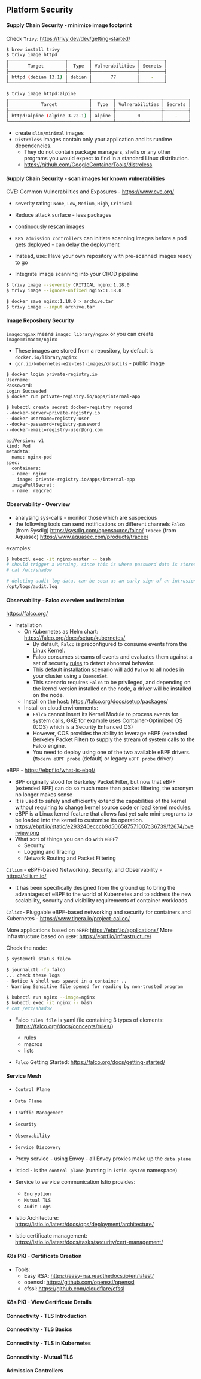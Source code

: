 ## Platform Security

#### Supply Chain Security - minimize image footprint

Check `Trivy`: https://trivy.dev/dev/getting-started/

```bash
$ brew install trivy 
$ trivy image httpd
┌─────────────────────┬────────┬─────────────────┬─────────┐
│       Target        │  Type  │ Vulnerabilities │ Secrets │
├─────────────────────┼────────┼─────────────────┼─────────┤
│ httpd (debian 13.1) │ debian │       77        │    -    │
└─────────────────────┴────────┴─────────────────┴─────────┘

$ trivy image httpd:alpine
┌──────────────────────────────┬────────┬─────────────────┬─────────┐
│            Target            │  Type  │ Vulnerabilities │ Secrets │
├──────────────────────────────┼────────┼─────────────────┼─────────┤
│ httpd:alpine (alpine 3.22.1) │ alpine │        0        │    -    │
└──────────────────────────────┴────────┴─────────────────┴─────────┘
```
- create `slim/minimal` images
- `Distroless` images contain only your application and its runtime dependencies. 
  - They do not contain package managers, shells or any other programs you would expect to find in a standard Linux distribution.
  - https://github.com/GoogleContainerTools/distroless

#### Supply Chain Security - scan images for known vulnerabilities

CVE: Common Vulnerabilities and Exposures - https://www.cve.org/
- severity rating: `None`, `Low`, `Medium`, `High`, `Critical`

- Reduce attack surface - less packages
- continuously rescan images
- `K8S admission controllers` can initiate scanning images before a pod gets deployed - can delay the deployment 
- Instead, use: Have your own repository with pre-scanned images ready to go
- Integrate image scanning into your CI/CD pipeline

```bash
$ trivy image --severity CRITICAL nginx:1.18.0
$ trivy image --ignore-unfixed nginx:1.18.0

$ docker save nginx:1.18.0 > archive.tar
$ trivy image --input archive.tar
```

#### Image Repository Security

`image:nginx` means `image: library/nginx` or you can create `image:mimacom/nginx`
- These images are stored from a repository, by default is `docker.io/library/nginx`
- `gcr.io/kubernetes-e2e-test-images/dnsutils` - public image

```bash
$ docker login private-registry.io
Username:
Passoword:
Login Succeeded
$ docker run private-registry.io/apps/internal-app
```

```bash
$ kubectl create secret docker-registry regcred
--docker-server=private-registry.io
--docker-username=registry-user
--docker-password=registry-password
--docker-email=registry-user@org.com
```

```bash
apiVersion: v1
kind: Pod
metadata:
  name: nginx-pod
spec:
  containers:
  - name: nginx
    image: private-registry.io/apps/internal-app
  imagePullSecret: 
  - name: regcred
```

#### Observability - Overview

- analysing sys-calls - monitor those which are suspecious
- the following tools can send notifications on different channels
`Falco` (from Sysdig) https://sysdig.com/opensource/falco/
`Tracee` (from Aquasec) https://www.aquasec.com/products/tracee/

examples:

```bash
$ kubectl exec -it nginx-master -- bash
# should trigger a warning, since this is where password data is stored
# cat /etc/shadow
```

```bash
# deleting audit log data, can be seen as an early sign of an intrusion
/opt/logs/audit.log
```

#### Observability - Falco overview and installation

https://falco.org/ 
- Installation
  - On Kubernetes as Helm chart: https://falco.org/docs/setup/kubernetes/
    - By default, `Falco` is preconfigured to consume events from the Linux Kernel.
    - Falco consumes streams of events and evaluates them against a set of security [rules](https://falco.org/docs/concepts/rules/basic-elements/) to detect abnormal behavior.
    - This default installation scenario will add `Falco` to all nodes in your cluster using a `DaemonSet`.
    - This scenario requires `Falco` to be privileged, and depending on the kernel version installed on the node, a driver will be installed on the node.
  - Install on the host: https://falco.org/docs/setup/packages/
  - Install on cloud environments: 
    - `Falco` cannot insert its Kernel Module to process events for system calls, GKE for example uses Container-Optimized OS (COS) which is a Security Enhanced OS)
    - However, COS provides the ability to leverage eBPF (extended Berkeley Packet Filter) to supply the stream of system calls to the Falco engine.
    - You need to deploy using one of the two available eBPF drivers. (`Modern eBPF probe` (default) or legacy `eBPF probe` driver)

eBPF - https://ebpf.io/what-is-ebpf/

- BPF originally stood for Berkeley Packet Filter, but now that eBPF (extended BPF) can do so much more than packet filtering, the acronym no longer makes sense
- It is used to safely and efficiently extend the capabilities of the kernel without requiring to change kernel source code or load kernel modules.
- eBPF is a Linux kernel feature that allows fast yet safe mini-programs to be loaded into the kernel to customise its operation.
- https://ebpf.io/static/e293240ecccb9d506587571007c36739/f2674/overview.png
- What sort of things you can do with `eBPF`?
  - Security
  - Logging and Tracing
  - Network Routing and Packet Filtering

`Cilium` - eBPF-based Networking, Security, and Observability - https://cilium.io/
- It has been specifically designed from the ground up to bring the advantages of eBPF to the world of Kubernetes and to address the new scalability, security and visibility requirements of container workloads.

`Calico`- Pluggable eBPF-based networking and security for containers and Kubernetes - https://www.tigera.io/project-calico/

More applications based on `eBPF`: https://ebpf.io/applications/
More infrastructure based on `eEBF`: https://ebpf.io/infrastructure/

Check the node:
```bash
$ systemctl status falco

$ journalctl -fu falco
... check these logs
- Notice A shell was spawed in a container ..
- Warning Sensitive file opened for reading by non-trusted program
```

```bash
$ kubectl run nginx --image=nginx 
$ kubectl exec -it nginx -- bash
# cat /etc/shadow
```

- Falco `rules file` is yaml file containing 3 types of elements: (https://falco.org/docs/concepts/rules/)
  - rules
  - macros
  - lists

- `Falco` Getting Started: https://falco.org/docs/getting-started/


#### Service Mesh 

- `Control Plane`
- `Data Plane`

- `Traffic Management`
- `Security`
- `Observability`
- `Service Discovery`

- Proxy service - using Envoy - all Envoy proxies make up the `data plane` 
- Istiod - is the `control plane` (running in `istio-system` namespace)

- Service to service communication Istio provides:
  - `Encryption`
  - `Mutual TLS`
  - `Audit Logs`

- Istio Architecture: https://istio.io/latest/docs/ops/deployment/architecture/

- Istio certificate management: https://istio.io/latest/docs/tasks/security/cert-management/

#### K8s PKI - Certificate Creation

- Tools:
  - Easy RSA: https://easy-rsa.readthedocs.io/en/latest/
  - openssl: https://github.com/openssl/openssl
  - cfssl: https://github.com/cloudflare/cfssl



#### K8s PKI - View Certificate Details

#### Connectivity - TLS Introduction 

#### Connectivity - TLS Basics

#### Connectivity - TLS in Kubernetes

#### Connectivity - Mutual TLS

#### Admission Controllers